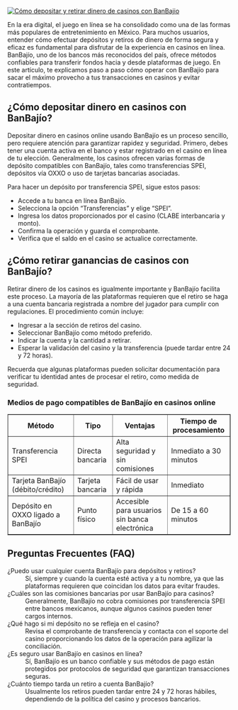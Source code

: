 [![Cómo depositar y retirar dinero de casinos con BanBajio](https://123-caf.pages.dev/gitsignup.png)](https://vrmoo.ru/Bt82HjjY)

<div>   <p>En la era digital, el juego en línea se ha consolidado como una de las formas más populares de entretenimiento en México. Para muchos usuarios, entender cómo efectuar depósitos y retiros de dinero de forma segura y eficaz es fundamental para disfrutar de la experiencia en casinos en línea. BanBajío, uno de los bancos más reconocidos del país, ofrece métodos confiables para transferir fondos hacia y desde plataformas de juego. En este artículo, te explicamos paso a paso cómo operar con BanBajío para sacar el máximo provecho a tus transacciones en casinos y evitar contratiempos.</p>  <h2>¿Cómo depositar dinero en casinos con BanBajío?</h2> <p>Depositar dinero en casinos online usando BanBajío es un proceso sencillo, pero requiere atención para garantizar rapidez y seguridad. Primero, debes tener una cuenta activa en el banco y estar registrado en el casino en línea de tu elección. Generalmente, los casinos ofrecen varias formas de depósito compatibles con BanBajío, tales como transferencias SPEI, depósitos vía OXXO o uso de tarjetas bancarias asociadas.</p> <p>Para hacer un depósito por transferencia SPEI, sigue estos pasos:</p> <ul>   <li>Accede a tu banca en línea BanBajío.</li>   <li>Selecciona la opción “Transferencias” y elige “SPEI”.</li>   <li>Ingresa los datos proporcionados por el casino (CLABE interbancaria y monto).</li>   <li>Confirma la operación y guarda el comprobante.</li>   <li>Verifica que el saldo en el casino se actualice correctamente.</li> </ul>  <h2>¿Cómo retirar ganancias de casinos con BanBajío?</h2> <p>Retirar dinero de los casinos es igualmente importante y BanBajío facilita este proceso. La mayoría de las plataformas requieren que el retiro se haga a una cuenta bancaria registrada a nombre del jugador para cumplir con regulaciones. El procedimiento común incluye:</p> <ul>   <li>Ingresar a la sección de retiros del casino.</li>   <li>Seleccionar BanBajío como método preferido.</li>   <li>Indicar la cuenta y la cantidad a retirar.</li>   <li>Esperar la validación del casino y la transferencia (puede tardar entre 24 y 72 horas).</li> </ul> <p>Recuerda que algunas plataformas pueden solicitar documentación para verificar tu identidad antes de procesar el retiro, como medida de seguridad.</p>  <h3>Medios de pago compatibles de BanBajío en casinos online</h3> <table border="1" cellpadding="5" cellspacing="0">   <thead>     <tr>       <th>Método</th>       <th>Tipo</th>       <th>Ventajas</th>       <th>Tiempo de procesamiento</th>     </tr>   </thead>   <tbody>     <tr>       <td>Transferencia SPEI</td>       <td>Directa bancaria</td>       <td>Alta seguridad y sin comisiones</td>       <td>Inmediato a 30 minutos</td>     </tr>     <tr>       <td>Tarjeta BanBajío (débito/crédito)</td>       <td>Tarjeta bancaria</td>       <td>Fácil de usar y rápida</td>       <td>Inmediato</td>     </tr>     <tr>       <td>Depósito en OXXO ligado a BanBajío</td>       <td>Punto físico</td>       <td>Accesible para usuarios sin banca electrónica</td>       <td>De 15 a 60 minutos</td>     </tr>   </tbody> </table>  <h2>Preguntas Frecuentes (FAQ)</h2> <dl>   <dt>¿Puedo usar cualquier cuenta BanBajío para depósitos y retiros?</dt>   <dd>Sí, siempre y cuando la cuenta esté activa y a tu nombre, ya que las plataformas requieren que coincidan los datos para evitar fraudes.</dd>      <dt>¿Cuáles son las comisiones bancarias por usar BanBajío para casinos?</dt>   <dd>Generalmente, BanBajío no cobra comisiones por transferencia SPEI entre bancos mexicanos, aunque algunos casinos pueden tener cargos internos.</dd>      <dt>¿Qué hago si mi depósito no se refleja en el casino?</dt>   <dd>Revisa el comprobante de transferencia y contacta con el soporte del casino proporcionando los datos de la operación para agilizar la conciliación.</dd>      <dt>¿Es seguro usar BanBajío en casinos en línea?</dt>   <dd>Sí, BanBajío es un banco confiable y sus métodos de pago están protegidos por protocolos de seguridad que garantizan transacciones seguras.</dd>      <dt>¿Cuánto tiempo tarda un retiro a cuenta BanBajío?</dt>   <dd>Usualmente los retiros pueden tardar entre 24 y 72 horas hábiles, dependiendo de la política del casino y procesos bancarios.</dd> </dl> </div>
